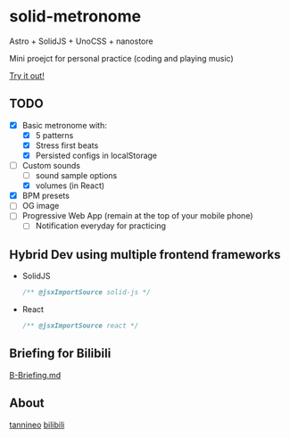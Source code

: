 # solid-metronome

Astro + SolidJS + UnoCSS + nanostore

Mini proejct for personal practice (coding and playing music)

[Try it out!](https://tannineo.github.io/solid-metronome/)

## TODO

- [x] Basic metronome with:
  - [x] 5 patterns
  - [x] Stress first beats
  - [x] Persisted configs in localStorage
- [ ] Custom sounds
  - [ ] sound sample options
  - [x] volumes (in React)
- [x] BPM presets
- [ ] OG image
- [ ] Progressive Web App (remain at the top of your mobile phone)
  - [ ] Notification everyday for practicing

## Hybrid Dev using multiple frontend frameworks

- SolidJS
  ```typescript
  /** @jsxImportSource solid-js */
  ```
- React
  ```typescript
  /** @jsxImportSource react */
  ```

## Briefing for Bilibili

[B-Briefing.md](docs/B-Briefing.md)

## About

[tannineo](https://github.com/tannineo)
[bilibili](https://space.bilibili.com/350445)
